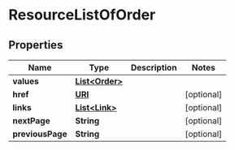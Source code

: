 

# ResourceListOfOrder

## Properties

Name | Type | Description | Notes
------------ | ------------- | ------------- | -------------
**values** | [**List&lt;Order&gt;**](Order.md) |  | 
**href** | [**URI**](URI.md) |  |  [optional]
**links** | [**List&lt;Link&gt;**](Link.md) |  |  [optional]
**nextPage** | **String** |  |  [optional]
**previousPage** | **String** |  |  [optional]



